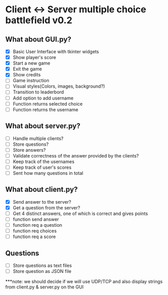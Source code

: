 # Client <-> Server multiple choice battlefield v0.2

## What about GUI.py?
- [x] Basic User Interface with tkinter widgets
- [x] Show player's score
- [x] Start a new game
- [x] Exit the game
- [x] Show credits
- [ ] Game instruction 
- [ ] Visual styles(Colors, images, background?)
- [ ] Transition to leaderbord
- [ ] Add option to add username
- [ ] Function returns selected choice
- [ ] Function returns the username

## What about server.py?
- [ ] Handle multiple clients?
- [ ] Store questions?
- [ ] Store answers?
- [ ] Validate correctness of the answer provided by the clients?
- [ ] Keep track of the usernames
- [ ] Keep track of user's scores
- [ ] Sent how many questions in total

## What about client.py?
- [x] Send answer to the server?
- [x] Get a question from the server?
- [ ] Get 4 distinct answers, one of which is correct and gives points
- [ ] function send answer
- [ ] function req a question
- [ ] function req choices
- [ ] function req a score

## Questions
- [ ] Store questions as text files
- [ ] Store question as JSON file

***note: we should decide if we will use UDP/TCP and also display strings from client.py & server.py on the GUI

